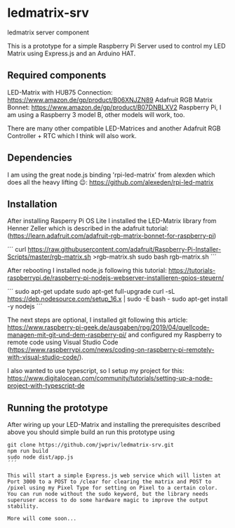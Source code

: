 # ledmatrix-srv
ledmatrix server component

This is a prototype for a simple Raspberry Pi Server used to control my LED Matrix using Express.js and an Arduino HAT.

## Required components

LED-Matrix with HUB75 Connection: https://www.amazon.de/gp/product/B06XNJZN89
Adafruit RGB Matrix Bonnet: https://www.amazon.de/gp/product/B07DNBLXV2
Raspberry Pi, I am using a Raspberry 3 model B, other models will work, too.

There are many other compatible LED-Matrices and another Adafruit RGB Controller + RTC which I think will also work.

## Dependencies

I am using the great node.js binding 'rpi-led-matrix' from alexden which does all the heavy lifting 😉: https://github.com/alexeden/rpi-led-matrix

## Installation

After installing Rasperry Pi OS Lite I installed the LED-Matrix library from Henner Zeller which is described in the adafruit tutorial: (https://learn.adafruit.com/adafruit-rgb-matrix-bonnet-for-raspberry-pi)

´´´
curl https://raw.githubusercontent.com/adafruit/Raspberry-Pi-Installer-Scripts/master/rgb-matrix.sh >rgb-matrix.sh
sudo bash rgb-matrix.sh
´´´

After rebooting I installed node.js following this tutorial: https://tutorials-raspberrypi.de/raspberry-pi-nodejs-webserver-installieren-gpios-steuern/

´´´
sudo apt-get update
sudo apt-get full-upgrade
curl -sL https://deb.nodesource.com/setup_16.x | sudo -E bash -
sudo apt-get install -y nodejs
´´´

The next steps are optional, I installed git following this article: https://www.raspberry-pi-geek.de/ausgaben/rpg/2019/04/quellcode-managen-mit-git-und-dem-raspberry-pi/ and configured my Raspberry to remote code using Visual Studio Code (https://www.raspberrypi.com/news/coding-on-raspberry-pi-remotely-with-visual-studio-code/).

I also wanted to use typescript, so I setup my project for this: https://www.digitalocean.com/community/tutorials/setting-up-a-node-project-with-typescript-de

## Running the prototype

After wiring up your LED-Matrix and installing the prerequisites described above you should simple build an run this prototype using

```
git clone https://github.com/jwpriv/ledmatrix-srv.git
npm run build
sudo node dist/app.js
´´´

This will start a simple Express.js web service which will listen at Port 3000 to a POST to /clear for clearing the matrix and POST to /pixel using my Pixel Type for setting on Pixel to a certain color.
You can run node without the sudo keyword, but the library needs superuser access to do some hardware magic to improve the output stability.

More will come soon...